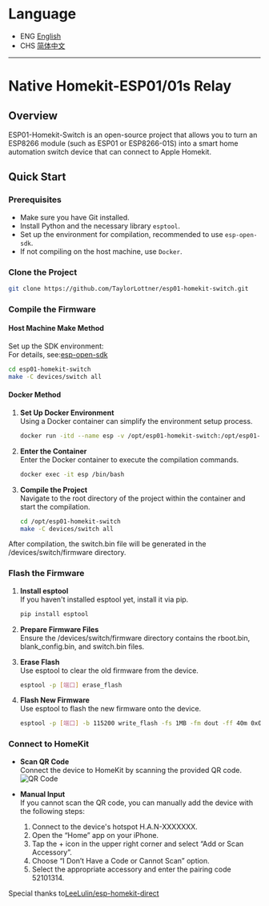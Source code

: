 # Language

- ENG [English](README.md)
- CHS [简体中文](README_CHS.md)

---

# Native Homekit-ESP01/01s Relay

## Overview

ESP01-Homekit-Switch is an open-source project that allows you to turn an ESP8266 module (such as ESP01 or ESP8266-01S) into a smart home automation switch device that can connect to Apple Homekit.

## Quick Start

### Prerequisites

- Make sure you have Git installed.
- Install Python and the necessary library `esptool`.
- Set up the environment for compilation, recommended to use `esp-open-sdk`.
- If not compiling on the host machine, use `Docker`.

### Clone the Project

```bash
git clone https://github.com/TaylorLottner/esp01-homekit-switch.git
```

### Compile the Firmware

#### Host Machine Make Method

Set up the SDK environment:  
For details, see:[esp-open-sdk](https://github.com/pfalcon/esp-open-sdk)

```bash
cd esp01-homekit-switch
make -C devices/switch all
```

#### Docker Method

1. **Set Up Docker Environment**  
   Using a Docker container can simplify the environment setup process.

   ```bash
   docker run -itd --name esp -v /opt/esp01-homekit-switch:/opt/esp01-homekit-switch jedie/esp-open-sdk:latest /bin/bash
   ```

2. **Enter the Container**  
   Enter the Docker container to execute the compilation commands.

   ```bash
   docker exec -it esp /bin/bash
   ```

3. **Compile the Project**  
   Navigate to the root directory of the project within the container and start the compilation.
   ```bash
   cd /opt/esp01-homekit-switch
   make -C devices/switch all
   ```

After compilation, the switch.bin file will be generated in the /devices/switch/firmware directory.

### Flash the Firmware

1. **Install esptool**  
   If you haven't installed esptool yet, install it via pip.

   ```bash
   pip install esptool
   ```

2. **Prepare Firmware Files**  
   Ensure the /devices/switch/firmware directory contains the rboot.bin, blank_config.bin, and switch.bin files.

3. **Erase Flash**  
   Use esptool to clear the old firmware from the device.

   ```bash
   esptool -p [端口] erase_flash
   ```

4. **Flash New Firmware**  
   Use esptool to flash the new firmware onto the device.
   ```bash
   esptool -p [端口] -b 115200 write_flash -fs 1MB -fm dout -ff 40m 0x0 rboot.bin 0x1000 blank_config.bin 0x2000 switch.bin
   ```

### Connect to HomeKit

- **Scan QR Code**  
  Connect the device to HomeKit by scanning the provided QR code.
  ![QR Code](qrcode.svg)

- **Manual Input**  
  If you cannot scan the QR code, you can manually add the device with the following steps:  
  1. Connect to the device's hotspot H.A.N-XXXXXXX.  
  2. Open the “Home” app on your iPhone.  
  3. Tap the + icon in the upper right corner and select “Add or Scan Accessory”.  
  4. Choose “I Don’t Have a Code or Cannot Scan” option.  
  5. Select the appropriate accessory and enter the pairing code 52101314.  

Special thanks to[LeeLulin/esp-homekit-direct](https://github.com/LeeLulin/esp-homekit-direct)
